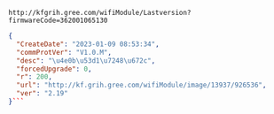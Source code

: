 `http://kfgrih.gree.com/wifiModule/Lastversion?firmwareCode=362001065130`

```json
{
  "CreateDate": "2023-01-09 08:53:34",
  "commProtVer": "V1.0.M",
  "desc": "\u4e0b\u53d1\u7248\u672c",
  "forcedUpgrade": 0,
  "r": 200,
  "url": "http://kf.grih.gree.com/wifiModule/image/13937/926536",
  "ver": "2.19"
}```
